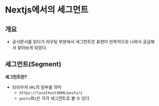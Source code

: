 # Nextjs에서의 세그먼트

## 개요

- 공식문서를 읽다가 라우팅 부분에서 세그먼트란 표현이 반복적으로 나와서 궁금해서 찾아보게 되었다.

## 세그먼트(Segment)

**세그먼트란?**

- 브라우저 `URL`의 일부를 의미
  - `https://localhost3000/posts/1`
  - `posts`와`1`은 각각 세그먼트로 볼 수 있다
